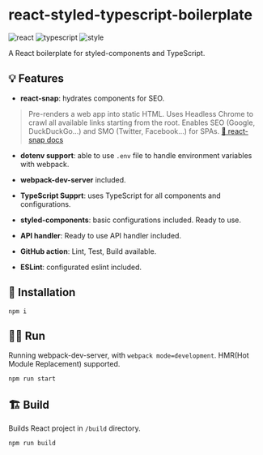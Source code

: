 # react-styled-typescript-boilerplate

![react](https://img.shields.io/badge/Stack-React-brightgreen)
![typescript](https://img.shields.io/badge/Langualge-typescript-blue)
![style](https://img.shields.io/badge/Style-styled--components-yellow)
  
A React boilerplate for styled-components and TypeScript.

## 💡 Features

- **react-snap**: hydrates components for SEO.

> Pre-renders a web app into static HTML. Uses Headless Chrome to crawl all available links starting from the root. Enables SEO (Google, DuckDuckGo...) and SMO (Twitter, Facebook...) for SPAs. [🔗 react-snap docs](https://github.com/stereobooster/react-snap)

- **dotenv support**: able to use `.env` file to handle environment variables with webpack.

- **webpack-dev-server** included.
- **TypeScript Supprt**: uses TypeScript for all components and configurations.
- **styled-components**: basic configurations included. Ready to use.
- **API handler**: Ready to use API handler included.
- **GitHub action**: Lint, Test, Build available.
- **ESLint**: configurated eslint included.

## 🎁 Installation

```
npm i
```

## 🏃‍♂️ Run

Running webpack-dev-server, with `webpack mode=development`. HMR(Hot Module Replacement) supported.

```
npm run start
```

## 🏗 Build

Builds React project in `/build` directory.

```
npm run build
```
